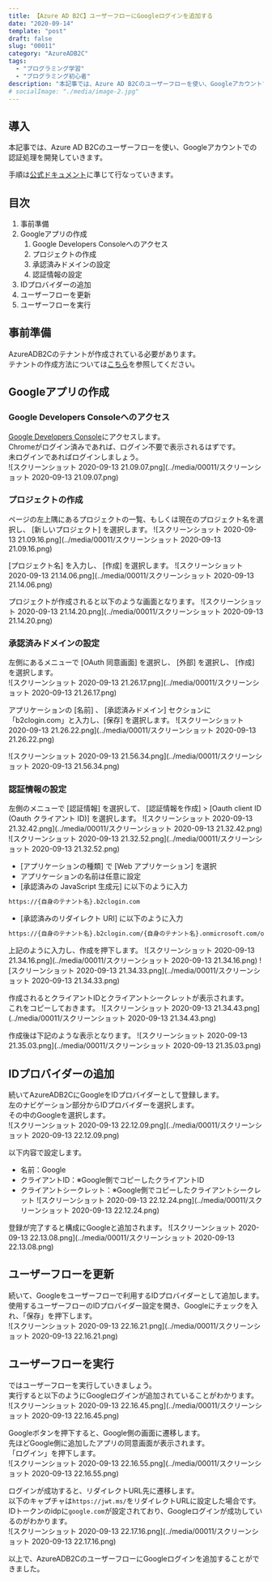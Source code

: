 ```yaml
---
title: 【Azure AD B2C】ユーザーフローにGoogleログインを追加する
date: "2020-09-14"
template: "post"
draft: false
slug: "00011"
category: "AzureADB2C"
tags:
  - "プログラミング学習"
  - "プログラミング初心者"
description: "本記事では、Azure AD B2Cのユーザーフローを使い、Googleアカウントでの認証処理を開発していきます。"
# socialImage: "./media/image-2.jpg"
---
```


## 導入

本記事では、Azure AD B2Cのユーザーフローを使い、Googleアカウントでの認証処理を開発していきます。

手順は[公式ドキュメント](https://docs.microsoft.com/ja-jp/azure/active-directory-b2c/identity-provider-google)に準じて行なっていきます。

## 目次

1. 事前準備
2. Googleアプリの作成
   1. Google Developers Consoleへのアクセス
   2. プロジェクトの作成
   3. 承認済みドメインの設定
   4. 認証情報の設定
3. IDプロバイダーの追加
4. ユーザーフローを更新
5. ユーザーフローを実行

## 事前準備

AzureADB2Cのテナントが作成されている必要があります。  
テナントの作成方法については[こちら](/posts/00008)を参照してください。  

## Googleアプリの作成

### Google Developers Consoleへのアクセス

[Google Developers Console](https://console.developers.google.com/?pli=1)にアクセスします。  
Chromeがログイン済みであれば、ログイン不要で表示されるはずです。  
未ログインであればログインしましょう。  
![スクリーンショット 2020-09-13 21.09.07.png](../media/00011/スクリーンショット 2020-09-13 21.09.07.png)

### プロジェクトの作成

ページの左上隅にあるプロジェクトの一覧、もしくは現在のプロジェクト名を選択し、 [新しいプロジェクト] を選択します。
![スクリーンショット 2020-09-13 21.09.16.png](../media/00011/スクリーンショット 2020-09-13 21.09.16.png)

[プロジェクト名] を入力し、 [作成] を選択します。
![スクリーンショット 2020-09-13 21.14.06.png](../media/00011/スクリーンショット 2020-09-13 21.14.06.png)

プロジェクトが作成されると以下のような画面となります。
![スクリーンショット 2020-09-13 21.14.20.png](../media/00011/スクリーンショット 2020-09-13 21.14.20.png)

### 承認済みドメインの設定

左側にあるメニューで [OAuth 同意画面] を選択し、 [外部] を選択し、 [作成] を選択します。  
![スクリーンショット 2020-09-13 21.26.17.png](../media/00011/スクリーンショット 2020-09-13 21.26.17.png)

アプリケーションの [名前] 、 [承認済みドメイン] セクションに「b2clogin.com」と入力し、[保存] を選択します。
![スクリーンショット 2020-09-13 21.26.22.png](../media/00011/スクリーンショット 2020-09-13 21.26.22.png)

![スクリーンショット 2020-09-13 21.56.34.png](../media/00011/スクリーンショット 2020-09-13 21.56.34.png)

### 認証情報の設定

左側のメニューで [認証情報] を選択して、 [認証情報を作成] > [Oauth client ID (Oauth クライアント ID)] を選択します。
![スクリーンショット 2020-09-13 21.32.42.png](../media/00011/スクリーンショット 2020-09-13 21.32.42.png)
![スクリーンショット 2020-09-13 21.32.52.png](../media/00011/スクリーンショット 2020-09-13 21.32.52.png)

- [アプリケーションの種類] で [Web アプリケーション] を選択
- アプリケーションの名前は任意に設定
- [承認済みの JavaScript 生成元] に以下のように入力

``` bash
https://{自身のテナント名}.b2clogin.com
```

- [承認済みのリダイレクト URI] に以下のように入力

``` bash
https://{自身のテナント名}.b2clogin.com/{自身のテナント名}.onmicrosoft.com/oauth2/authresp
```

上記のように入力し、作成を押下します。
![スクリーンショット 2020-09-13 21.34.16.png](../media/00011/スクリーンショット 2020-09-13 21.34.16.png)
![スクリーンショット 2020-09-13 21.34.33.png](../media/00011/スクリーンショット 2020-09-13 21.34.33.png)

作成されるとクライアントIDとクライアントシークレットが表示されます。  
これをコピーしておきます。
![スクリーンショット 2020-09-13 21.34.43.png](../media/00011/スクリーンショット 2020-09-13 21.34.43.png)

作成後は下記のような表示となります。
![スクリーンショット 2020-09-13 21.35.03.png](../media/00011/スクリーンショット 2020-09-13 21.35.03.png)

## IDプロバイダーの追加

続いてAzureADB2CにGoogleをIDプロバイダーとして登録します。  
左のナビゲーション部分からIDプロバイダーを選択します。  
その中のGoogleを選択します。  
![スクリーンショット 2020-09-13 22.12.09.png](../media/00011/スクリーンショット 2020-09-13 22.12.09.png)

以下内容で設定します。  

- 名前：Google
- クライアントID：※Google側でコピーしたクライアントID
- クライアントシークレット：※Google側でコピーしたクライアントシークレット
![スクリーンショット 2020-09-13 22.12.24.png](../media/00011/スクリーンショット 2020-09-13 22.12.24.png)

登録が完了すると構成にGoogleと追加されます。
![スクリーンショット 2020-09-13 22.13.08.png](../media/00011/スクリーンショット 2020-09-13 22.13.08.png)

## ユーザーフローを更新

続いて、Googleをユーザーフローで利用するIDプロバイダーとして追加します。  
使用するユーザーフローのIDプロバイダー設定を開き、Googleにチェックを入れ、「保存」を押下します。  
![スクリーンショット 2020-09-13 22.16.21.png](../media/00011/スクリーンショット 2020-09-13 22.16.21.png)

## ユーザーフローを実行

ではユーザーフローを実行していきましょう。  
実行すると以下のようにGoogleログインが追加されていることがわかります。  
![スクリーンショット 2020-09-13 22.16.45.png](../media/00011/スクリーンショット 2020-09-13 22.16.45.png)

Googleボタンを押下すると、Google側の画面に遷移します。  
先ほどGoogle側に追加したアプリの同意画面が表示されます。  
「ログイン」を押下します。  
![スクリーンショット 2020-09-13 22.16.55.png](../media/00011/スクリーンショット 2020-09-13 22.16.55.png)

ログインが成功すると、リダイレクトURL先に遷移します。  
以下のキャプチャは`https://jwt.ms/`をリダイレクトURLに設定した場合です。  
IDトークンのidpに`google.com`が設定されており、Googleログインが成功しているのがわかります。  
![スクリーンショット 2020-09-13 22.17.16.png](../media/00011/スクリーンショット 2020-09-13 22.17.16.png)

以上で、AzureADB2CのユーザーフローにGoogleログインを追加することができました。
